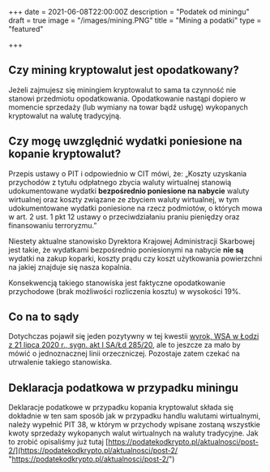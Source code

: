 +++
date = 2021-06-08T22:00:00Z
description = "Podatek od miningu"
draft = true
image = "/images/mining.PNG"
title = "Mining a podatki"
type = "featured"

+++
<h2>Czy mining kryptowalut jest opodatkowany?</h2>

Jeżeli zajmujesz się miningiem kryptowalut to sama ta czynność nie stanowi przedmiotu opodatkowania. Opodatkowanie nastąpi dopiero w momencie sprzedaży (lub wymiany na towar bądź usługę) wykopanych kryptowalut na walutę tradycyjną.

<h2>Czy mogę uwzględnić wydatki poniesione na kopanie kryptowalut?</h2>

Przepis ustawy o PIT i odpowiednio w CIT mówi, że: „Koszty uzyskania przychodów z tytułu odpłatnego zbycia waluty wirtualnej stanowią udokumentowane wydatki **bezpośrednio poniesione na nabycie** waluty wirtualnej oraz koszty związane ze zbyciem waluty wirtualnej, w tym udokumentowane wydatki poniesione na rzecz podmiotów, o których mowa w art. 2 ust. 1 pkt 12 ustawy o przeciwdziałaniu praniu pieniędzy oraz finansowaniu terroryzmu.”

Niestety aktualne stanowisko Dyrektora Krajowej Administracji Skarbowej jest takie, że wydatkami bezpośrednio poniesionymi na nabycie **nie są** wydatki na zakup koparki, koszty prądu czy koszt użytkowania powierzchni na jakiej znajduje się nasza kopalnia.

Konsekwencją takiego stanowiska jest faktyczne opodatkowanie przychodowe (brak możliwości rozliczenia kosztu) w wysokości 19%.

<h2>Co na to sądy</h2>

Dotychczas pojawił się jeden pozytywny w tej kwestii [wyrok, WSA w Łodzi z 21 lipca 2020 r., sygn. akt I SA/Łd 285/20](http://orzeczenia.nsa.gov.pl/doc/45FA050712), ale to jeszcze za mało by mówić o jednoznacznej linii orzeczniczej. Pozostaje zatem czekać na utrwalenie takiego stanowiska.

<h2>Deklaracja podatkowa w przypadku miningu</h2>

Deklaracje podatkowe w przypadku kopania kryptowalut składa się dokładnie w ten sam sposób jak w przypadku handlu walutami wirtualnymi, należy wypełnić PIT 38, w którym w przychody wpisane zostaną wszystkie kwoty sprzedaży wykopanych walut wirtualnych na waluty tradycyjne. Jak to zrobić opisaliśmy już tutaj [https://podatekodkrypto.pl/aktualnosci/post-2/](https://podatekodkrypto.pl/aktualnosci/post-2/ "https://podatekodkrypto.pl/aktualnosci/post-2/")